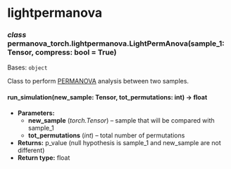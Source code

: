 # lightpermanova

### *class* permanova_torch.lightpermanova.LightPermAnova(sample_1: Tensor, compress: bool = True)

Bases: `object`

Class to perform [PERMANOVA](https://en.wikipedia.org/wiki/Permutational_analysis_of_variance)
analysis between two samples.

#### run_simulation(new_sample: Tensor, tot_permutations: int) → float

* **Parameters:**
  * **new_sample** (*torch.Tensor*) – sample that will be compared with sample_1
  * **tot_permutations** (*int*) – total number of permutations
* **Returns:**
  p_value (null hypothesis is sample_1 and new_sample are not different)
* **Return type:**
  float
